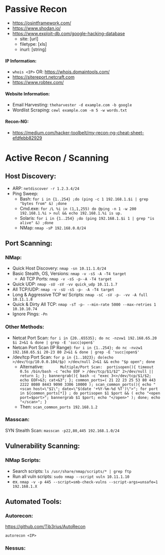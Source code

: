 # Passive Recon
- https://osintframework.com/
- https://www.shodan.io/
- https://www.exploit-db.com/google-hacking-database
    - site: [url]
    - filetype: [xls]
    - inurl: [string]
#### IP Information:
- `whois <IP>`  OR:  https://whois.domaintools.com/
- https://sitereport.netcraft.com
- https://www.robtex.com/
#### Website Information:
- Email Harvesting:  `theharvester -d example.com -b google`
- Wordlist Scraping:  `cewl example.com -m 5 -w words.txt`
#### Recon-NG:
- https://medium.com/hacker-toolbelt/my-recon-ng-cheat-sheet-efdfebb82929

# Active Recon / Scanning
## Host Discovery:
- ARP:  `netdiscover -r 1.2.3.4/24`
- Ping Sweep:
    - Bash:  `for i in {1..254} ;do (ping -c 1 192.168.1.$i | grep "bytes from" &) ;done`
    - Cmd.exe:  `for /L %i in (1,1,255) do @ping -n 1 -w 200 192.168.1.%i > nul && echo 192.168.1.%i is up.`
    - Solaris:  `for i in {1..254} ;do (ping 192.168.1.$i 1 | grep "is alive" &) ;done`
    - NMap:  `nmap -sP 192.168.0.0/24`
## Port Scanning:
### NMap:
- Quick Host Discovery:  `nmap -sn 10.11.1.0/24`
- Basic Stealth, OS, Versions:  `nmap -v -sS -A -T4 target`
    - All TCP Ports:  `nmap -v -sS -p--A -T4 target`
- Quick UDP:  `nmap -sU -sV -vv quick_udp 10.11.1.7`
- All TCP/UDP:  `nmap -v -sU -sS -p- -A -T4 target`
- Long & Aggressive TCP w/ Scripts:  `nmap -sC -sV -p- -vv -A full 10.11.1.8`
- Quick & Dirty All TCP:  `nmap -sT -p- --min-rate 5000 --max-retries 1 10.10.10.74`
- Ignore Pings: `-Pn`
### Other Methods:
- Netcat Port Scan:  `for i in {20..65535}; do nc -nzvw1 192.168.65.20 $i 2>&1 & done | grep -E 'succ|open$'`
- Netcan Port Scan (IP Range):  `for i in {1..254}; do nc -nvzw1 192.168.65.$i 20-23 80 2>&1 & done | grep -E 'succ|open$'`
- /dev/tcp Port Scan:  `for p in {1..1023}; do(echo >/dev/tcp/10.0.0.104/$p) >/dev/null 2>&1 && echo "$p open"; done`
    - Alternative:  `		Multiple/Port Scan:  portisopen(){ timeout 0.5s /bin/bash -c "echo EOF > /dev/tcp/$1/$2" 2>/dev/null || return 1; }; bannergrab(){ bash -c "exec 3<>/dev/tcp/$1/$2; echo EOF>&3; cat<&3"; }; common_ports=( 21 22 23 25 53 80 443 2222 8080 8443 9090 3306 10000 ); scan_common_ports(){ echo "<scan host=\"$1\"; date=\"$(date '+%Y-%m-%d %T')\">"; for port in ${common_ports[*]} ; do portisopen $1 $port && ( echo "<open port=$port>"; bannergrab $1 $port; echo "</open>" ); done; echo "</scan>"; }`
    - Then:  `scan_common_ports 192.168.1.2`


### Masscan:
SYN Stealth Scan:  `masscan -p22,80,445 192.168.1.0/24`

## Vulnerability Scanning:
### NMap Scripts:
- Search scripts:  `ls /usr/share/nmap/scripts/* | grep ftp`
- Run all vuln scripts:   `sudo nmap --script vuln 10.11.1.10`
- ex. `nmap -v -p 445 --script=smb-check-vulns --script-args=unsafe=1 192.168.1.X`

## Automated Tools:
### Autorecon:
https://github.com/Tib3rius/AutoRecon

`autorecon <IP>`
### Nessus:
